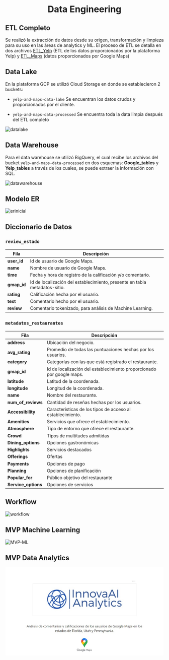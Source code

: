 # <div align="center">**Data Engineering**</div>


## ETL Completo

Se realizó la extracción de datos desde su origen, transformación y limpieza para su uso en las áreas de analytics y ML. El proceso de ETL se detalla en dos archivos [ETL_Yelp]() (ETL de los datos proporcionados por la plataforma Yelp) y [ETL_Maps]() (datos proporcionados por Google Maps)


## Data Lake

En la plataforma GCP se utilizó Cloud Storage en donde se establecieron 2 buckets:

- `yelp-and-maps-data-lake`  Se encuentran los datos crudos y proporcionados por el cliente.

- `yelp-and-maps-data-processed` Se encuentra toda la data limpia después del ETL completo

![datalake](https://github.com/mreliflores/PF-Henry/blob/main/assets/Datalake.png?raw=true)


## Data Warehouse

Para el data warehouse se utilizó BigQuery, el cual recibe los archivos del bucket `yelp-and-maps-data-processed` en dos esquemas: **Google_tables** y **Yelp_tables** a través de los cuales, se puede extraer la información con SQL.

![datawarehouse](https://github.com/mreliflores/PF-Henry/blob/main/assets/datawarehouse.png?raw=true)


## Modelo ER

![erinicial](https://github.com/mreliflores/PF-Henry/blob/main/assets/DiagramaER.png?raw=true)


## Diccionario de Datos

### `review_estado`

| Fila | Descripción |
| --- | --- |
| **user_id** | Id de usuario de Google Maps. |
| **name** | Nombre de usuario de Google Maps. |
| **time** | Fecha y hora de registro de la calificación y/o comentario. |
| **gmap_id** | Id de localización del establecimiento, presente en tabla metadatos-sitio. |
| **rating** | Calificación hecha por el usuario. |
| **text** | Comentario hecho por el usuario. |
| **review** | Comentario tokenizado, para análisis de Machine Learning. |

### `metadatos_restaurantes`

| Fila | Descripción |
| --- | --- |
| **address** | Ubicación del negocio. |
| **avg_rating** | Promedio de todas las puntuaciones hechas por los usuarios. |
| **category** | Categorías con las que está registrado el restaurante. |
| **gmap_id** | Id de localización del establecimiento proporcionado por google maps. |
| **latitude** | Latitud de la coordenada. |
| **longitude** | Longitud de la coordenada. |
| **name** | Nombre del restaurante. |
| **num_of_reviews** | Cantidad de reseñas hechas por los usuarios. |
| **Accessibility** | Características de los tipos de acceso al establecimiento. |
| **Amenities** | Servicios que ofrece el establecimiento. |
| **Atmosphere** | Tipo de entorno que ofrece el restaurante. |
| **Crowd** | Tipos de multitudes admitidas |
| **Dining_options** | Opciones gastronómicas |
| **Highlights** | Servicios destacados |
| **Offerings** | Ofertas |
| **Payments** | Opciones de pago |
| **Planning** | Opciones de planificación |
| **Popular_for** | Público objetivo del restaurante |
| **Service_options** | Opciones de servicios |

## Workflow

![workflow](https://github.com/mreliflores/PF-Henry/blob/main/assets/Workflow.png?raw=true)


## MVP Machine Learning

![MVP-ML](https://github.com/mreliflores/PF-Henry/blob/main/assets/MVP.png?raw=true)

## MVP Data Analytics

![MVP-DA](https://github.com/JuanPa2608/PF-Henry/blob/main/assets/portada_DataAnalytics.jpg?raw=true)